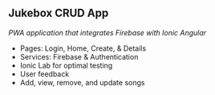 ## Jukebox CRUD App
_PWA application that integrates Firebase with Ionic Angular_ 

- Pages: Login, Home, Create, & Details
- Services: Firebase & Authentication
- Ionic Lab for optimal testing
- User feedback
- Add, view, remove, and update songs


